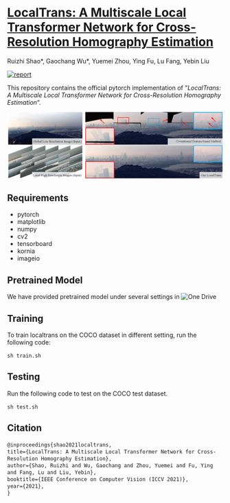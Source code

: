 # [LocalTrans: A Multiscale Local Transformer Network for Cross-Resolution Homography Estimation](http://www.liuyebin.com/localtrans/localtrans.html)
Ruizhi Shao*, Gaochang Wu*, Yuemei Zhou, Ying Fu, Lu Fang, Yebin Liu

[![report](https://img.shields.io/badge/arxiv-report-red)](https://arxiv.org/abs/2106.04067)

This repository contains the official pytorch implementation of ”*LocalTrans: A Multiscale Local Transformer Network for Cross-Resolution Homography Estimation*“.

![Teaser Image](assets/teaser.jpg)

## Requirements
- pytorch
- matplotlib
- numpy
- cv2
- tensorboard
- kornia
- imageio

## Pretrained Model
We have provided pretrained model under several settings in ![One Drive](https://mailstsinghuaeducn-my.sharepoint.com/:f:/g/personal/shaorz20_mails_tsinghua_edu_cn/Et6rFUvWy8VNjC6gDWhpOSoBjZ9ISDTGkaTBumLafQ9asw?e=IQe8Or)


## Training
To train localtrans on the COCO dataset in different setting, run the following code:
```
sh train.sh
```

## Testing
Run the following code to test on the COCO test dataset.
```
sh test.sh
```

## Citation
```
@inproceedings{shao2021localtrans,
title={LocalTrans: A Multiscale Local Transformer Network for Cross-Resolution Homography Estimation},
author={Shao, Ruizhi and Wu, Gaochang and Zhou, Yuemei and Fu, Ying and Fang, Lu and Liu, Yebin},
booktitle={IEEE Conference on Computer Vision (ICCV 2021)},
year={2021},
}
```
